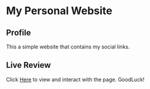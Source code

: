 # My Personal Website

## Profile
This a simple website that contains my social links.

## Live Review

Click [Here](https://amaechi-chuks.github.io/My-Personal-Website/) to view and interact with the page. GoodLuck!